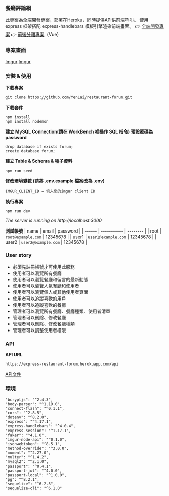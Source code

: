 ### 餐廳評論網

此專案為全端開發專案，部署在Heroku，同時提供API供前端呼叫。
使用 express 框架搭配 express-handlebars 模板引擎渲染前端畫面。
:point_right: [全端開發專案](https://express-restaurant-forum.herokuapp.com/signin)
:point_right: [前後分離專案](https://github.com/YenLai/restaurant-forum-vue)（Vue）

### 專案畫面
[Imgur](https://imgur.com/EB5ovTg)
[Imgur](https://i.imgur.com/BCRoH3y.png)

### 安裝＆使用

**下載專案**
```
git clone https://github.com/YenLai/restaurant-forum.git 
```
**下載套件**
```
npm install
npm install nodemon
```
**建立 MySQL Connection(請在 WorkBench 裡操作 SQL 指令)**
**預設密碼為 password**
```
drop database if exists forum;
create database forum;
```
**建立 Table & Schema & 種子資料**
```
npm run seed
```
**修改環境變數 (請將 .env.example 檔案改為 .env)**
```
IMGUR_CLIENT_ID = 填入您的imgur client ID
```
**執行專案**
```
npm run dev
```
*The server is running on http://localhost:3000*

**測試帳號**
| name | email |  password |
| ------ | ----------- |  -------- |
| root  | `root@example.com` | 12345678 |
| user1 | `user1@example.com` | 12345678 |
| user2 | `user2@example.com` | 12345678 |

### User story
- 必須先註冊帳號才可使用此服務
- 使用者可以瀏覽所有餐廳
- 使用者可以瀏覽餐廳和留言的最新動態
- 使用者可以瀏覽人氣餐廳和使用者
- 使用者可以瀏覽個人或其他使用者頁面
- 使用者可以追蹤喜歡的用戶
- 使用者可以追蹤喜歡的餐廳
- 管理者可以瀏覽所有餐廳、餐廳種類、使用者清單
- 管理者可以刪除、修改餐廳
- 管理者可以刪除、修改餐廳種類
- 管理者可以調整使用者權限

### API
**API URL**
```
https://express-restaurant-forum.herokuapp.com/api
```
[API文件](https://hackmd.io/ZOcy9olYQd2oA_PhCnpALw?both)


### 環境
```
"bcryptjs": "^2.4.3",
"body-parser": "^1.19.0",
"connect-flash": "^0.1.1",
"cors": "^2.8.5",
"dotenv": "^8.2.0",
"express": "^4.17.1",
"express-handlebars": "^4.0.4",
"express-session": "^1.17.1",
"faker": "^4.1.0",
"imgur-node-api": "^0.1.0",
"jsonwebtoken": "^8.5.1",
"method-override": "^3.0.0",
"moment": "^2.27.0",
"multer": "^1.4.2",
"mysql2": "^2.1.0",
"passport": "^0.4.1",
"passport-jwt": "^4.0.0",
"passport-local": "^1.0.0",
"pg": "^8.2.1",
"sequelize": "^6.2.3",
"sequelize-cli": "^6.1.0"
```

